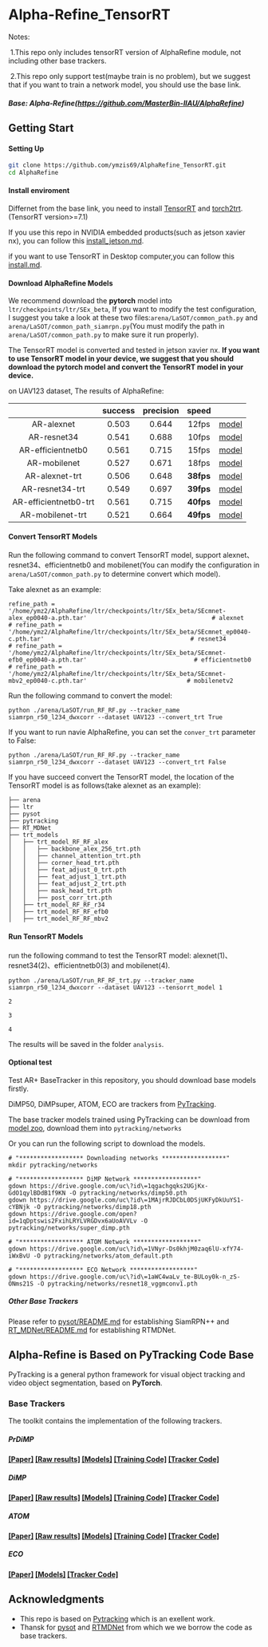 # Alpha-Refine_TensorRT

Notes:

​	1.This repo only includes tensorRT version of AlphaRefine module, not including other base trackers.

​	2.This repo only support test(maybe train is no problem), but we suggest that if you want to train a network model, you should use the base link.

##### Base: Alpha-Refine(https://github.com/MasterBin-IIAU/AlphaRefine)



## Getting Start

#### Setting Up

```bash
git clone https://github.com/ymzis69/AlphaRefine_TensorRT.git
cd AlphaRefine
```



#### Install enviroment

Differnet from the base link, you need to install [TensorRT](https://developer.nvidia.com/nvidia-tensorrt-7x-download) and [torch2trt](https://github.com/NVIDIA-AI-IOT/torch2trt).(TensorRT version>=7.1)

If you use this repo in NVIDIA embedded products(such as jetson xavier nx), you can follow this [install_jetson.md]( install_jetson.md).

if you want to use TensorRT in Desktop computer,you can follow this [install.md](install.md).



#### Download AlphaRefine Models
We recommend download the **pytorch** model into `ltr/checkpoints/ltr/SEx_beta`, If you want to modify the test configuration, I suggest you take a look at these two files:`arena/LaSOT/common_path.py` and `arena/LaSOT/common_path_siamrpn.py`(You must modify the path in   `arena/LaSOT/common_path.py`    to make sure it run properly).

The TensorRT model is converted and tested in jetson xavier nx. **If you want to use TensorRT model in your device, we suggest that you should download the pytorch model and convert the TensorRT model in your device.**

on UAV123 dataset, The results of AlphaRefine:

|                       | success | precision |   speed   |                                                              |
| :-------------------: | :-----: | :-------: | :-------: | :----------------------------------------------------------: |
|      AR-alexnet       |  0.503  |   0.644   |   12fps   | [model](https://drive.google.com/file/d/1TgDaUi87g0kL_MpPdeZckuKnJ8a2Ojpj/view?usp=sharing) |
|      AR-resnet34      |  0.541  |   0.688   |   10fps   | [model](https://drive.google.com/file/d/1OJopZnpSh7Rqc20RZjfY-8r_ms1_RxFY/view?usp=sharing) |
|   AR-efficientnetb0   |  0.561  |   0.715   |   15fps   | [model](https://drive.google.com/file/d/1WW6S8SkbWnxqxAaRhAo5JmjLjTQNnRbM/view?usp=sharing) |
|     AR-mobilenet      |  0.527  |   0.671   |   18fps   | [model](https://drive.google.com/file/d/1aBKQBIOCtDm1dXJyB1DyIf0FKVzYqHSu/view?usp=sharing) |
|    AR-alexnet-trt     |  0.506  |   0.648   | **38fps** | [model](https://drive.google.com/drive/folders/1veVFnVVjz9So5KKaYrRl4mtJ9HidJQyR?usp=sharing) |
|    AR-resnet34-trt    |  0.549  |   0.697   | **39fps** | [model](https://drive.google.com/drive/folders/1xBwyQMfECxuyfOT2QnVqfOfroFyzx7t2?usp=sharing) |
| AR-efficientnetb0-trt |  0.561  |   0.715   | **40fps** | [model](https://drive.google.com/drive/folders/1eSbNlzl-xVG8SWjiKF8RbXtOZPwPx55M?usp=sharing) |
|   AR-mobilenet-trt    |  0.521  |   0.664   | **49fps** | [model](https://drive.google.com/drive/folders/17a1AaoFA3AppGu7Ls_g-BxiJTK7aJzzv?usp=sharing) |



#### Convert TensorRT Models

Run the following command to convert TensorRT model, support alexnet、resnet34、efficientnetb0 and mobilenet(You can modify the configuration in `arena/LaSOT/common_path.py` to determine convert which model).

Take alexnet as an example:

```
refine_path = '/home/ymz2/AlphaRefine/ltr/checkpoints/ltr/SEx_beta/SEcmnet-alex_ep0040-a.pth.tar'                                   # alexnet
# refine_path = '/home/ymz2/AlphaRefine/ltr/checkpoints/ltr/SEx_beta/SEcmnet_ep0040-c.pth.tar'                                         # resnet34
# refine_path = '/home/ymz2/AlphaRefine/ltr/checkpoints/ltr/SEx_beta/SEcmnet-efb0_ep0040-a.pth.tar'                              # efficientnetb0
# refine_path = '/home/ymz2/AlphaRefine/ltr/checkpoints/ltr/SEx_beta/SEcmnet-mbv2_ep0040-c.pth.tar'                            # mobilenetv2
```

Run the following command to convert the model:

```
python ./arena/LaSOT/run_RF_RF.py --tracker_name siamrpn_r50_l234_dwxcorr --dataset UAV123 --convert_trt True
```

If you want to run navie AlphaRefine, you can set the `conver_trt` parameter to False:

```
python ./arena/LaSOT/run_RF_RF.py --tracker_name siamrpn_r50_l234_dwxcorr --dataset UAV123 --convert_trt False
```



If you have succeed convert the TensorRT model, the location of the TensorRT model is as follows(take alexnet as an example):

```
├── arena
├── ltr
├── pysot
├── pytracking
├── RT_MDNet
├── trt_models
│   ├── trt_model_RF_RF_alex  
│   │   ├── backbone_alex_256_trt.pth
│   │   ├── channel_attention_trt.pth
│   │   ├── corner_head_trt.pth
│   │   ├── feat_adjust_0_trt.pth
│   │   ├── feat_adjust_1_trt.pth
│   │   ├── feat_adjust_2_trt.pth
│   │   ├── mask_head_trt.pth
│   │   ├── post_corr_trt.pth
│   ├── trt_model_RF_RF_r34
│   ├── trt_model_RF_RF_efb0
│   ├── trt_model_RF_RF_mbv2
```



#### Run TensorRT Models

run the following command to test the TensorRT model: alexnet(1)、resnet34(2)、efficientnetb0(3) and mobilenet(4).

```
python ./arena/LaSOT/run_RF_RF_trt.py --tracker_name siamrpn_r50_l234_dwxcorr --dataset UAV123 --tensorrt_model 1
                                                                                                                                                                                                                                                         2
                                                                                                                                                                                                                                                         3                                                                                               
                                                                                                                                                                                                                                                         4
```

The results will be saved in the folder `analysis`. 



#### Optional test

Test AR+ BaseTracker in this repository, you should download base models firstly.

DiMP50, DiMPsuper, ATOM, ECO are trackers from [PyTracking](pytracking).

The base tracker models trained using PyTracking can be download from [model zoo](https://github.com/visionml/pytracking/blob/master/MODEL_ZOO.md), download them into `pytracking/networks` 

Or you can run the following script to download the models.

```
# "****************** Downloading networks ******************"
mkdir pytracking/networks

# "****************** DiMP Network ******************"
gdown https://drive.google.com/uc\?id\=1qgachgqks2UGjKx-GdO1qylBDdB1f9KN -O pytracking/networks/dimp50.pth
gdown https://drive.google.com/uc\?id\=1MAjrRJDCbL0DSjUKFyDkUuYS1-cYBNjk -O pytracking/networks/dimp18.pth
gdown https://drive.google.com/open?id=1qDptswis2FxihLRYLVRGDvx6aUoAVVLv -O pytracking/networks/super_dimp.pth

# "****************** ATOM Network ******************"
gdown https://drive.google.com/uc\?id\=1VNyr-Ds0khjM0zaq6lU-xfY74-iWxBvU -O pytracking/networks/atom_default.pth

# "****************** ECO Network ******************"
gdown https://drive.google.com/uc\?id\=1aWC4waLv_te-BULoy0k-n_zS-ONms21S -O pytracking/networks/resnet18_vggmconv1.pth
```

##### Other Base Trackers

Please refer to [pysot/README.md](pysot/README.md) for establishing SiamRPN++ and [RT_MDNet/README.md](RT_MDNet/README.md) for establishing RTMDNet.




## Alpha-Refine is Based on PyTracking Code Base
PyTracking is a general python framework for visual object tracking and video object segmentation,
based on **PyTorch**.


### Base Trackers
The toolkit contains the implementation of the following trackers.  

##### PrDiMP
**[[Paper]](https://arxiv.org/pdf/2003.12565)  [[Raw results]](MODEL_ZOO.md#Raw-Results)
  [[Models]](MODEL_ZOO.md#Models)  [[Training Code]](./ltr/README.md#PrDiMP)  [[Tracker Code]](./pytracking/README.md#DiMP)**
    

##### DiMP
**[[Paper]](https://arxiv.org/pdf/1904.07220)  [[Raw results]](MODEL_ZOO.md#Raw-Results)
  [[Models]](MODEL_ZOO.md#Models)  [[Training Code]](./ltr/README.md#DiMP)  [[Tracker Code]](./pytracking/README.md#DiMP)**
    

##### ATOM
**[[Paper]](https://arxiv.org/pdf/1811.07628)  [[Raw results]](MODEL_ZOO.md#Raw-Results)
  [[Models]](MODEL_ZOO.md#Models)  [[Training Code]](./ltr/README.md#ATOM)  [[Tracker Code]](./pytracking/README.md#ATOM)**  


##### ECO
**[[Paper]](https://arxiv.org/pdf/1611.09224.pdf)  [[Models]](https://drive.google.com/open?id=1aWC4waLv_te-BULoy0k-n_zS-ONms21S)  [[Tracker Code]](./pytracking/README.md#ECO)**  


## Acknowledgments
* This repo is based on [Pytracking](https://github.com/visionml/pytracking.git) which is an exellent work.
* Thansk for [pysot](https://github.com/STVIR/pysot) and [RTMDNet](https://github.com/IlchaeJung/RT-MDNet) from which we
 we borrow the code as base trackers.

